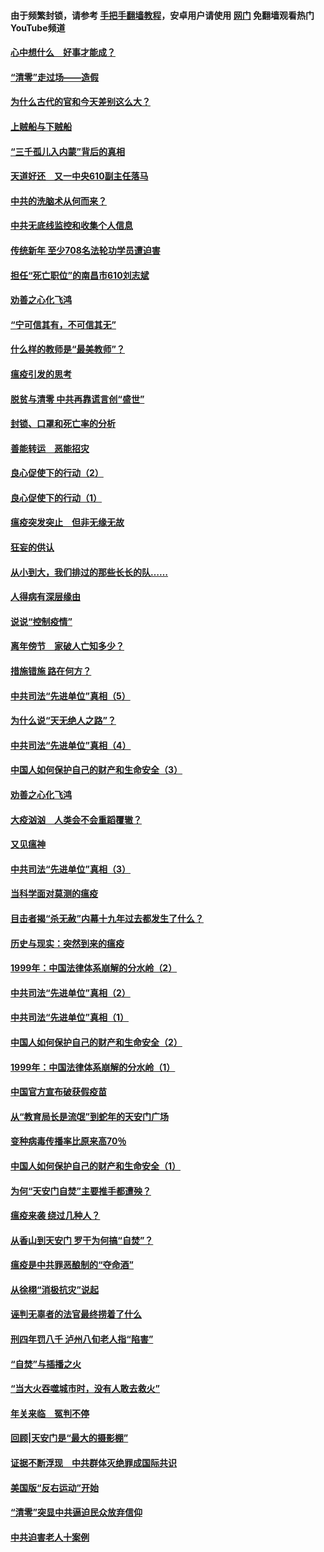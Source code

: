 #### 由于频繁封锁，请参考 [手把手翻墙教程](https://github.com/gfw-breaker/guides/wiki/)，安卓用户请使用 [网门](https://github.com/gfw-breaker/nogfw/blob/master/dl.md?t=03210001) 免翻墙观看热门YouTube频道 

#### [心中想什么　好事才能成？](../pages/19/422318.md?t=03210001) 

#### [“清零”走过场——造假](../pages/19/422306.md?t=03210001) 

#### [为什么古代的官和今天差别这么大？](../pages/19/422228.md?t=03210001) 

#### [上贼船与下贼船](../pages/19/422276.md?t=03210001) 

#### [“三千孤儿入内蒙”背后的真相](../pages/19/422229.md?t=03210001) 

#### [天道好还　又一中央610副主任落马](../pages/19/422155.md?t=03210001) 

#### [中共的洗脑术从何而来？](../pages/19/422154.md?t=03210001) 

#### [中共无底线监控和收集个人信息](../pages/19/422039.md?t=03210001) 

#### [传统新年 至少708名法轮功学员遭迫害](../pages/19/421946.md?t=03210001) 

#### [担任“死亡职位”的南昌市610刘志斌](../pages/19/421957.md?t=03210001) 

#### [劝善之心化飞鸿](../pages/19/421164.md?t=03210001) 

#### [“宁可信其有，不可信其无”](../pages/19/421691.md?t=03210001) 

#### [什么样的教师是“最美教师”？](../pages/19/421755.md?t=03210001) 

#### [瘟疫引发的思考](../pages/19/421594.md?t=03210001) 

#### [脱贫与清零 中共再靠谎言创“盛世”](../pages/19/421590.md?t=03210001) 

#### [封锁、口罩和死亡率的分析](../pages/19/421495.md?t=03210001) 

#### [善能转运　恶能招灾](../pages/19/421334.md?t=03210001) 

#### [良心促使下的行动（2）](../pages/19/421361.md?t=03210001) 

#### [良心促使下的行动（1）](../pages/19/421302.md?t=03210001) 

#### [瘟疫突发突止　但非无缘无故](../pages/19/421281.md?t=03210001) 

#### [狂妄的供认](../pages/19/421199.md?t=03210001) 

#### [从小到大，我们排过的那些长长的队……](../pages/19/421243.md?t=03210001) 

#### [人得病有深层缘由](../pages/19/420864.md?t=03210001) 

#### [说说“控制疫情”](../pages/19/420831.md?t=03210001) 

#### [离年傍节　家破人亡知多少？](../pages/19/420563.md?t=03210001) 

#### [措施错施  路在何方？](../pages/19/420076.md?t=03210001) 

#### [中共司法“先进单位”真相（5）](../pages/19/419453.md?t=03210001) 

#### [为什么说“天无绝人之路”？](../pages/19/419618.md?t=03210001) 

#### [中共司法“先进单位”真相（4）](../pages/19/419452.md?t=03210001) 

#### [中国人如何保护自己的财产和生命安全（3）](../pages/19/419405.md?t=03210001) 

#### [劝善之心化飞鸿](../pages/19/418758.md?t=03210001) 

#### [大疫汹汹　人类会不会重蹈覆辙？](../pages/19/419691.md?t=03210001) 

#### [又见瘟神](../pages/19/419225.md?t=03210001) 

#### [中共司法“先进单位”真相（3）](../pages/19/419451.md?t=03210001) 

#### [当科学面对莫测的瘟疫](../pages/19/419625.md?t=03210001) 

#### [目击者揭“杀无赦”内幕十九年过去都发生了什么？](../pages/19/419617.md?t=03210001) 

#### [历史与现实：突然到来的瘟疫](../pages/19/419619.md?t=03210001) 

#### [1999年：中国法律体系崩解的分水岭（2）](../pages/19/419455.md?t=03210001) 

#### [中共司法“先进单位”真相（2）](../pages/19/419450.md?t=03210001) 

#### [中共司法“先进单位”真相（1）](../pages/19/419449.md?t=03210001) 

#### [中国人如何保护自己的财产和生命安全（2）](../pages/19/419404.md?t=03210001) 

#### [1999年：中国法律体系崩解的分水岭（1）](../pages/19/419454.md?t=03210001) 

#### [中国官方宣布破获假疫苗](../pages/19/419504.md?t=03210001) 

#### [从“教育局长是流氓”到蛇年的天安门广场](../pages/19/419470.md?t=03210001) 

#### [变种病毒传播率比原来高70％](../pages/19/419456.md?t=03210001) 

#### [中国人如何保护自己的财产和生命安全（1）](../pages/19/419403.md?t=03210001) 

#### [为何“天安门自焚”主要推手都遭殃？](../pages/19/419348.md?t=03210001) 

#### [瘟疫来袭 绕过几种人？](../pages/19/419349.md?t=03210001) 

#### [从香山到天安门 罗干为何搞“自焚”？](../pages/19/419270.md?t=03210001) 

#### [瘟疫是中共罪恶酿制的“夺命酒”](../pages/19/419223.md?t=03210001) 

#### [从徐栩“消极抗灾”说起](../pages/19/419224.md?t=03210001) 

#### [诬判无辜者的法官最终捞着了什么](../pages/19/419268.md?t=03210001) 

#### [刑四年罚八千 泸州八旬老人指“陷害”](../pages/19/419232.md?t=03210001) 

#### [“自焚”与插播之火](../pages/19/419226.md?t=03210001) 

#### [“当大火吞噬城市时，没有人敢去救火”](../pages/19/419077.md?t=03210001) 

#### [年关来临　冤判不停](../pages/19/419093.md?t=03210001) 

#### [回顾|天安门是“最大的摄影棚”](../pages/19/380866.md?t=03210001) 

#### [证据不断浮现　中共群体灭绝罪成国际共识](../pages/19/419031.md?t=03210001) 

#### [美国版“反右运动”开始](../pages/19/419030.md?t=03210001) 

#### [“清零”突显中共逼迫民众放弃信仰](../pages/19/418995.md?t=03210001) 

#### [中共迫害老人十案例](../pages/19/418831.md?t=03210001) 

